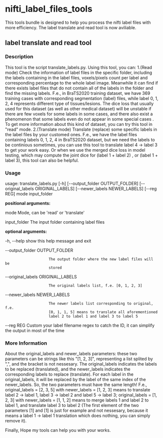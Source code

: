 # nifti_label_files_tools
This tools bundle is designed to help you process the nifti label files with more efficiency. The label translate and read tool is now aviliable.

## label translate and read tool
### Description
This tool is the script translate_labels.py. Using this tool, you can:
1.(Read mode) Check the information of label files in the specific folder, including the labels containing in the label files, voxels/pixels count per label and corresponding percentage to the whole label image. Meanwhile it can find if there exists label files that do not contain all of the labels in the folder and find the missing labels. F.e., in BraTS2020 training dataset, we have 369 training cases with corresponding segmentation (label) files, while label 0, 1, 2, 4 represents different type of tissues/lesions. The dice loss that usually used for this dataset (as well as other medical dataset) will be unstable if there are few voxels for some labels in some cases, and there also exist a phenomenon that some labels even do not appear in some special cases . To get more information about this kind of dataset, you can try this tool in "read" mode.
2.(Translate mode) Translate (replace) some specific labels in the label files by your customed ones. F.e., we have the label files containing labels 0, 1, 2, 4 in BraTS2020 dataset, but we need the labels to be continious sometimes, you can use this tool to translate label 4 -> label 3 to get your work easy. Or when we use the merged dice loss in model testing, which may compute the joint dice for (label 1 + label 2) , or (label 1 + label 3), this tool can also be helpful.

### Usage
usage: translate_labels.py [-h] [--output_folder OUTPUT_FOLDER]
                           [--original_labels ORIGINAL_LABELS]
                           [--newer_labels NEWER_LABELS] [--reg REG]
                           mode input_folder

**positional arguments:**

  mode                  Mode, can be 'read' or 'translate'
  
  input_folder          The input folder containing label files

**optional arguments:**

  -h, --help            show this help message and exit
  
  --output_folder OUTPUT_FOLDER
  
                        The output folder where the new label files will be
                        stored
                        
  --original_labels ORIGINAL_LABELS
  
                        The original labels list, f.e. [0, 1, 2, 3]
                        
  --newer_labels NEWER_LABELS
  
                        The newer labels list corresponding to original, f.e.
                        [0, 1, 1, 5] means to translate all aforementioned
                        label 2 to label 1 and label 3 to label 5
                        
  --reg REG             Custom your label filename regex to catch the ID, it
                        can simplify the output in most of the time
                        

### More Information
About the original_labels and newer_labels parameters: these two parameters can be strings like this "[1, 2, 3]", representing a list splited by ",", and the bracket is not nessesary.
The original_labels indicates the labels to be replaced (translated), and the newer_labels indicates the corresponding labels to replace (translate). For each label in the original_labels, it will be replaced by the label of the same index of the newer_labels. So, the two parameters must have the same length!
F.e., original_labels = [2, 3, 5] with newer_labels = [1, 2, 3] means to translate label 2 -> label 1, label 3 -> label 2 and label 5 -> label 3; original_labels = [1, 2, 3] with newer_labels = [1, 1, 2] means to merge labels 1 and label 2 to label 1, and translate label 3 to label 2 (The first element of the two parameters [1] and [1] is just for example and not nessesary, because it means a label 1 -> label 1 translation which does nothing, you can simply remove it).

Finally, Hope my tools can help you with your works.
